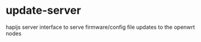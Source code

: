 # update-server
hapijs server interface to serve firmware/config file  updates to the openwrt nodes
